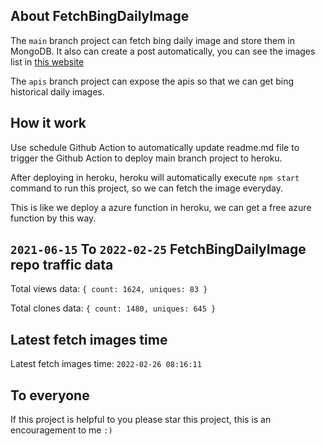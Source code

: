 ## About FetchBingDailyImage

The `main` branch project can fetch bing daily image and store them in MongoDB.
It also can create a post automatically, you can see the images list in [this website](https://oursalbum.netlify.app)

The `apis` branch project can expose the apis so that we can get bing historical daily images.

## How it work

Use schedule Github Action to automatically update readme.md file to trigger the Github Action to deploy main branch project to heroku.

After deploying in heroku, heroku will automatically execute `npm start` command to run this project, so we can fetch the image everyday.

This is like we deploy a azure function in heroku, we can get a free azure function by this way.

## `2021-06-15` To `2022-02-25` FetchBingDailyImage repo traffic data

Total views data: `{ count: 1624, uniques: 83 }`

Total clones data: `{ count: 1480, uniques: 645 }`

## Latest fetch images time

Latest fetch images time: `2022-02-26 08:16:11`

## To everyone

If this project is helpful to you please star this project, this is an encouragement to me `:)`




